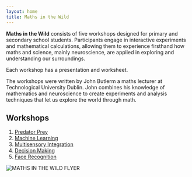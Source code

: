 ```yaml
---
layout: home
title: Maths in the Wild
---
```



**Maths in the Wild** consists of five workshops designed for primary and secondary school students. Participants engage in interactive experiments and mathematical calculations, allowing them to experience firsthand how maths and science, mainly neuroscience, are applied in exploring and understanding our surroundings.

Each workshop has a presentation and worksheet.

The workshops were written by John Butlerm a maths lecturer at Technological
University Dublin. John combines his knowledge
of mathematics and neuroscience to create
experiments and analysis techniques that
let us explore the world through math.

## Workshops
1. [Predator Prey](01_Predator_Prey/index.md)
2. [Machine Learning](02_NeuroAI/index.md)
3. [Multisensory Integration](03_Multisensory/index.md)
4. [Decision Making](04_DecisionMaking/index.md)
5. [Face Recognition](05_EigenFace/index.md)


![MATHS IN THE WILD FLYER](https://github.com/user-attachments/assets/dbf14801-501d-457f-8ff9-7df77a99db15)
